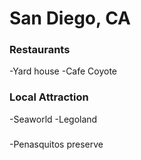# San Diego, CA

### Restaurants
 -Yard house
 -Cafe Coyote
 
### Local Attraction
 -Seaworld
 -Legoland
 
### 
-Penasquitos preserve
